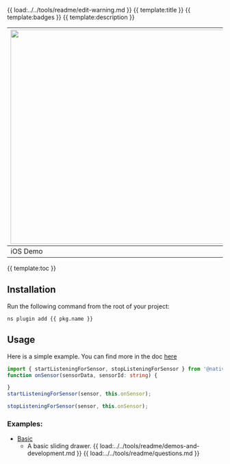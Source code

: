 {{ load:../../tools/readme/edit-warning.md }}
{{ template:title }}
{{ template:badges }}
{{ template:description }}

| <img src="https://raw.githubusercontent.com/nativescript-community/gps/master/images/demo-ios.gif" height="500" /> | <img src="https://raw.githubusercontent.com/nativescript-community/gps/master/images/demo-android.gif" height="500" /> |
| --- | ----------- |
| iOS Demo | Android Demo |

{{ template:toc }}

## Installation
Run the following command from the root of your project:

`ns plugin add {{ pkg.name }}`

## Usage

Here is a simple example. You can find more in the doc [here](https://nativescript-community.github.io/sensors)

```typescript
import { startListeningForSensor, stopListeningForSensor } from '@nativescript-community/sensors';
function onSensor(sensorData, sensorId: string) {

}
startListeningForSensor(sensor, this.onSensor);

stopListeningForSensor(sensor, this.onSensor);
```

### Examples:

- [Basic](demo-snippets/vue/Basic.vue)
  - A basic sliding drawer.
{{ load:../../tools/readme/demos-and-development.md }}
{{ load:../../tools/readme/questions.md }}